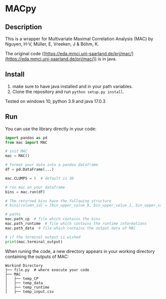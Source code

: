 # MACpy
## Description
This is a wrapper for Multivariate Maximal Correlation Analysis (MAC) by Nguyen, H-V, Müller, E, Vreeken, J & Böhm, K.

The original code ([https://eda.mmci.uni-saarland.de/prj/mac/](https://eda.mmci.uni-saarland.de/prj/mac/)) is in java. 

## Install
1. make sure to have java installed and in your path variables.
2. Clone the repository and run `python setup.py install`.

Tested on windows 10, python 3.9 and java 17.0.3

## Run
You can use the library directly in your code:
```python
import pandas as pd
from mac import MAC

# init MAC
mac = MAC()

# format your data into a pandas dataframe
df = pd.DataFrame(...)

mac.CLUMPS = 5  # default is 30

# run mac on your dataframe
bins = mac.run(df)

# The returned bins have the following structure
# bins[column_id] = [bin_upper_value_0, bin_upper_value_1, bin_upper_value_2]

# paths
mac.path_cp  # file which contains the bins
mac.path_runtime  # file which contains the runtime informations
mac.path_data  # file which contains the output data of MAC

# if the terminal output is wished
print(mac.terminal_output) 
```

When runing the code, a new directory appears in your working directory containing the outputs of MAC:
```
Workind Directory
├── file.py  # where execute your code
├── MAC  
│   ├── temp_CP         
│   ├── temp_data
│   ├── temp_runtime
│   ├── temp_input.csv
```

